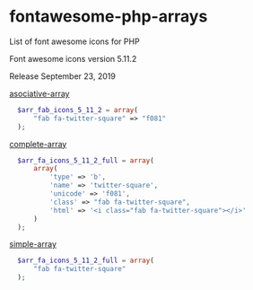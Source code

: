 # fontawesome-php-arrays
List of font awesome icons for PHP

Font awesome icons version 5.11.2

Release September 23, 2019

[asociative-array](https://github.com/llobu/fontawesome-php-arrays/blob/master/asociative-array)
```php
  $arr_fab_icons_5_11_2 = array(
	  "fab fa-twitter-square" => "f081"
  );
```  
[complete-array](https://github.com/llobu/fontawesome-php-arrays/blob/master/complete-array)
```php
  $arr_fa_icons_5_11_2_full = array(
	  array(
		  'type' => 'b',
		  'name' => 'twitter-square',
		  'unicode' => 'f081',
		  'class' => "fab fa-twitter-square",
		  'html' => '<i class="fab fa-twitter-square"></i>'
	  )
  );
```  
[simple-array](https://github.com/llobu/fontawesome-php-arrays/blob/master/simple-array)
```php
  $arr_fa_icons_5_11_2_full = array(
	  "fab fa-twitter-square"
  );
```
